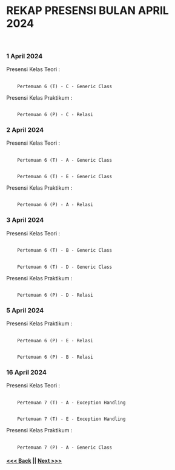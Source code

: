 # REKAP PRESENSI BULAN APRIL 2024
<br/>

### 1 April 2024
Presensi Kelas Teori :
##
        Pertemuan 6 (T) - C - Generic Class
Presensi Kelas Praktikum :
##
        Pertemuan 6 (P) - C - Relasi

### 2 April 2024
Presensi Kelas Teori :
##
        Pertemuan 6 (T) - A - Generic Class
##
        Pertemuan 6 (T) - E - Generic Class
Presensi Kelas Praktikum :
##
        Pertemuan 6 (P) - A - Relasi

### 3 April 2024
Presensi Kelas Teori :
##
        Pertemuan 6 (T) - B - Generic Class
##
        Pertemuan 6 (T) - D - Generic Class
Presensi Kelas Praktikum :
##
        Pertemuan 6 (P) - D - Relasi

### 5 April 2024
Presensi Kelas Praktikum :
##
        Pertemuan 6 (P) - E - Relasi
##
        Pertemuan 6 (P) - B - Relasi

### 16 April 2024
Presensi Kelas Teori :
##
        Pertemuan 7 (T) - A - Exception Handling
##
        Pertemuan 7 (T) - E - Exception Handling
Presensi Kelas Praktikum :
##
        Pertemuan 7 (P) - A - Generic Class

#### [<<< Back](../march-2024/README.md)  ||  [Next >>>](../README.md)